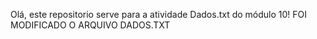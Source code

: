 Olá, este repositorio serve para a atividade Dados.txt do módulo 10!
FOI MODIFICADO O ARQUIVO DADOS.TXT


